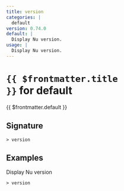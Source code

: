 ```yaml
---
title: version
categories: |
  default
version: 0.74.0
default: |
  Display Nu version.
usage: |
  Display Nu version.
---
```


# <code>{{ $frontmatter.title }}</code> for default

<div class='command-title'>{{ $frontmatter.default }}</div>

## Signature

```> version ```

## Examples

Display Nu version
```shell
> version
```
